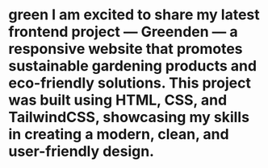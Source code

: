 # green   I am excited to share my latest frontend project — Greenden — a responsive website that promotes sustainable gardening products and eco-friendly solutions. This project was built using HTML, CSS, and TailwindCSS, showcasing my skills in creating a modern, clean, and user-friendly design.
